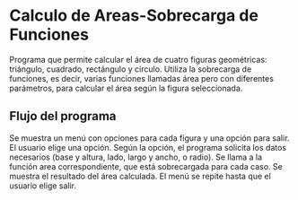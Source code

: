 # Calculo de Areas-Sobrecarga de Funciones
Programa que permite calcular el área de cuatro figuras geométricas: triángulo, cuadrado, rectángulo y círculo. Utiliza la sobrecarga de funciones, es decir, varias funciones llamadas área pero con diferentes parámetros, para calcular el área según la figura seleccionada.

## Flujo del programa
Se muestra un menú con opciones para cada figura y una opción para salir.
El usuario elige una opción.
Según la opción, el programa solicita los datos necesarios (base y altura, lado, largo y ancho, o radio).
Se llama a la función area correspondiente, que está sobrecargada para cada caso.
Se muestra el resultado del área calculada.
El menú se repite hasta que el usuario elige salir.
